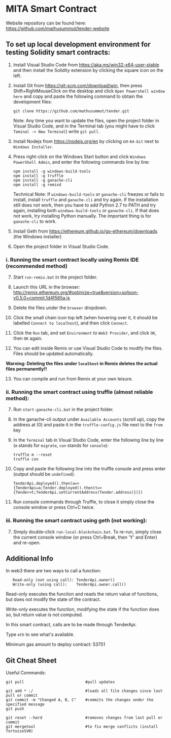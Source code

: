 # MITA Smart Contract

Website repository can be found here: https://github.com/mathusummut/tender-website

## To set up local development environment for testing Solidity smart contracts:

1. Install Visual Studio Code from https://aka.ms/win32-x64-user-stable and then install the Solidity extension by clicking the square icon on the left.

2. Install Git from https://git-scm.com/download/win, then press Shift+RightMouseClick on the desktop and click `Open Powershell window here` and copy and paste the following command to obtain the development files:

       git clone https://github.com/mathusummut/tender.git

	Note: Any time you want to update the files, open the project folder in Visual Studio Code, and in the Terminal tab (you might have to click `Teminal -> New Terminal`) write `git pull`.

3. Install Nodejs from https://nodejs.org/en by clicking on `64-bit` next to `Windows Installer`.

4. Press right-click on the Windows Start button and click `Windows PowerShell Admin`, and enter the following commands line by line:

       npm install -g windows-build-tools
       npm install -g truffle
       npm install -g ganache-cli
       npm install -g remixd

	Technical Note: If `windows-build-tools` or `ganache-cli` freezes or fails to install, install `truffle` and `ganache-cli` and try again. If the installation still does not work, then you have to add Python 2.7 to PATH and try again, installing both `windows-build-tools` or `ganache-cli`. If that does not work, try installing Python manually. The important thing is for `ganache-cli` to work.

5. Install Geth from https://ethereum.github.io/go-ethereum/downloads (the Windows installer)

6. Open the project folder in Visual Studio Code.

### i. Running the smart contract locally using Remix IDE (recommended method)

7. Start `run-remix.bat` in the project folder.

8. Launch this URL in the browser: http://remix.ethereum.org/#optimize=true&version=soljson-v0.5.0+commit.1d4f565a.js

9. Delete the files under the `browser` dropdown.

10. Click the small chain icon top left (when hovering over it, it should be labelled `Connect to localhost`), and then click `Connect`.

11. Click the `Run` tab, and set `Environment` to `Web3 Provider`, and click `OK`, then `OK` again.

12. You can edit inside Remix or use Visual Studio Code to modify the files. Files should be updated automatically.

**Warning: Deleting the files under `localhost` in Remix deletes the actual files permanently!!**

13. You can compile and run from Remix at your own leisure.

### ii. Running the smart contract using truffle (almost reliable method):

7. Run `start-ganache-cli.bat` in the project folder.

8. In the ganache-cli output under `Available Accounts` (scroll up), copy the address at (0) and paste it in the `truffle-config.js` file next to the `from` key

9. In the `Terminal` tab in Visual Studio Code, enter the following line by line (`m` stands for `migrate`, `con` stands for `console`):

       truffle m --reset
       truffle con

10. Copy and paste the following line into the truffle console and press enter (output should be `undefined`):

        TenderApi.deployed().then(a=>{TenderApi=a;Tender.deployed().then(t=>{Tender=t;TenderApi.setCurrentAddress(Tender.address)})})

11. Run console commands through Truffle, to close it simply close the console window or press Ctrl+C twice.

### iii. Running the smart contract using geth (not working):

7. Simply double-click `run-local-blockchain.bat`. To re-run, simply close the current console window (or press Ctrl+Break, then 'Y' and Enter) and re-open.

## Additional Info

In web3 there are two ways to call a function:

       Read-only (not using call): TenderApi.owner()
       Write-only (using call):    TenderApi.owner.call()

Read-only executes the function and reads the return value of functions, but does not modify the state of the contract.

Write-only executes the function, modifying the state if the function does so, but return value is not computed.

In this smart contract, calls are to be made through TenderApi.

Type `eth` to see what's available.

Minimum gas amount to deploy contract: 53751

## Git Cheat Sheet

Useful Commands:

    git pull                           #pull updates

    git add * :/                       #loads all file changes since last pull or commit
    git commit -m "Changed A, B, C"    #commits the changes under the specified message
    git push

    git reset --hard                   #removes changes from last pull or commit
    git mergetool                      #to fix merge conflicts (install TortoiseSVN)
